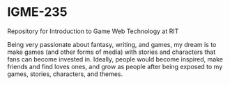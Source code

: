 # IGME-235
Repository for Introduction to Game Web Technology at RIT

Being very passionate about fantasy, writing, and games, my dream is to make games (and other forms of media) with stories and characters that fans can become invested in. Ideally, people would become inspired, make friends and find loves ones, and grow as people after being exposed to my games, stories, characters, and themes.
